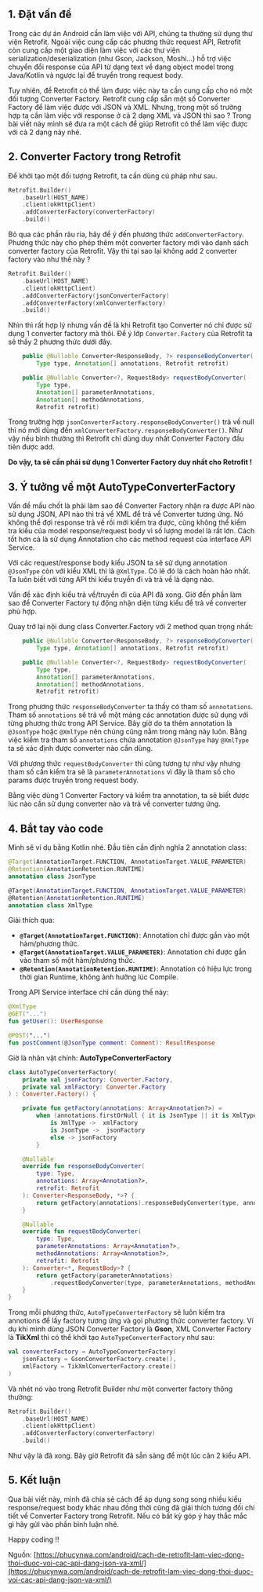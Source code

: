 ## 1. Đặt vấn đề

Trong các dự án Android cần làm việc với API, chúng ta thường sử dụng thư viện Retrofit. Ngoài việc cung cấp các phương thức request API, Retrofit còn cung cấp một giao diện làm việc với các thư viện serialization/deserialization (như Gson, Jackson, Moshi...) hỗ trợ việc chuyển đổi response của API từ dạng text về dạng object model trong Java/Kotlin và ngược lại để truyền trong request body.

Tuy nhiên, để Retrofit có thể làm được việc này ta cần cung cấp cho nó một đối tượng Converter Factory. Retrofit cung cấp sẵn một số Converter Factory để làm việc được với JSON và XML. Nhưng, trong một số trường hợp ta cần làm việc với response ở cả 2 dạng XML và JSON thì sao ? Trong bài viết này mình sẽ đưa ra một cách để giúp Retrofit có thể làm việc được với cả 2 dạng này nhé.

## 2. Converter Factory trong Retrofit

Để khởi tạo một đối tượng Retrofit, ta cần dùng cú pháp như sau.
```kotlin
Retrofit.Builder()
    .baseUrl(HOST_NAME)
    .client(okHttpClient)
    .addConverterFactory(converterFactory)
    .build()
```

Bỏ qua các phần râu ria, hãy để ý đến phương thức `addConverterFactory`. Phương thức này cho phép thêm một converter factory mới vào danh sách converter factory của Retrofit. Vậy thì tại sao lại không add 2 converter factory vào như thế này ?

```kotlin
Retrofit.Builder()
    .baseUrl(HOST_NAME)
    .client(okHttpClient)
    .addConverterFactory(jsonConverterFactory)
    .addConverterFactory(xmlConverterFactory)
    .build()
```

Nhìn thì rất hợp lý nhưng vấn đề là khi Retrofit tạo Converter nó chỉ được sử dụng 1 converter factory mà thôi. Để ý lớp `Converter.Factory` của Retrofit ta sẽ thấy 2 phương thức dưới đây.
```java
    public @Nullable Converter<ResponseBody, ?> responseBodyConverter(
        Type type, Annotation[] annotations, Retrofit retrofit)

    public @Nullable Converter<?, RequestBody> requestBodyConverter(
        Type type,
        Annotation[] parameterAnnotations,
        Annotation[] methodAnnotations,
        Retrofit retrofit)
```

Trong trường hợp `jsonConverterFactory.responseBodyConverter()` trả về null thì nó mới dùng đến `xmlConverterFactory.responseBodyConverter()`. Như vậy nếu bình thường thì Retrofit chỉ dùng duy nhất Converter Factory đầu tiên được add.

**Do vậy, ta sẽ cần phải sử dụng 1 Converter Factory duy nhất cho Retrofit !**

## 3. Ý tưởng về một AutoTypeConverterFactory

Vấn đề mấu chốt là phải làm sao để Converter Factory nhận ra được API nào sử dụng JSON, API nào thì trả về XML để trả về Converter tương ứng. Nó không thể đợi response trả về rồi mới kiểm tra được, cũng không thể kiểm tra kiểu của model response/request body vì số lượng model là rất lớn. Cách tốt hơn cả là sử dụng Annotation cho các method request của interface API Service.

Với các request/response body kiểu JSON ta sẽ sử dụng annotation `@JsonType` còn với kiểu XML thì là `@XmlType`. Có lẽ đó là cách hoàn hảo nhất. Ta luôn biết với từng API thì kiểu truyền đi và trả về là dạng nào.

Vấn đề xác định kiểu trả về/truyền đi của API đã xong. Giờ đến phần làm sao để Converter Factory tự động nhận diện từng kiểu để trả về converter phù hợp.

Quay trở lại nội dung class Converter.Factory với 2 method quan trọng nhất:
```java
    public @Nullable Converter<ResponseBody, ?> responseBodyConverter(
        Type type, Annotation[] annotations, Retrofit retrofit)

    public @Nullable Converter<?, RequestBody> requestBodyConverter(
        Type type,
        Annotation[] parameterAnnotations,
        Annotation[] methodAnnotations,
        Retrofit retrofit)
```
Trong phương thức `responseBodyConverter` ta thấy có tham số `annnotations`. Tham số `annotations` sẽ trả về một mảng các annotation được sử dụng với từng phương thức trong API Service. Bây giờ do ta thêm annotation là  `@JsonType` hoặc `@XmlType` nên chúng cũng nằm trong mảng này luôn. Bằng việc kiểm tra tham số `annotations` chứa annotation `@JsonType` hay `@XmlType` ta sẽ xác định được converter nào cần dùng.

Với phương thức `requestBodyConverter` thì cũng tương tự như vậy nhưng tham số cần kiểm tra sẽ là `parameterAnnotations` vì đây là tham số cho params được truyền trong request body.

Bằng việc dùng 1 Converter Factory và kiểm tra annotation, ta sẽ biết được lúc nào cần sử dụng converter nào và trả về converter tương ứng.

## 4. Bắt tay vào code

Mình sẽ ví dụ bằng Kotlin nhé. Đầu tiên cần định nghĩa 2 annotation class:
```kotlin
@Target(AnnotationTarget.FUNCTION, AnnotationTarget.VALUE_PARAMETER)
@Retention(AnnotationRetention.RUNTIME)
annotation class JsonType

@Target(AnnotationTarget.FUNCTION, AnnotationTarget.VALUE_PARAMETER)
@Retention(AnnotationRetention.RUNTIME)
annotation class XmlType
```
Giải thích qua:
- **`@Target(AnnotationTarget.FUNCTION)`**: Annotation chỉ được gắn vào một hàm/phương thức.
- **`@Target(AnnotationTarget.VALUE_PARAMETER)`**: Annotation chỉ được gắn vào  tham số một hàm/phương thức.
- **`@Retention(AnnotationRetention.RUNTIME)`**: Annotation có hiệu lực trong thời gian Runtime, không ảnh hưởng lúc Compile.

Trong API Service interface chỉ cần dùng thế này:

```kotlin
@XmlType
@GET("...")
fun getUser(): UserResponse

@POST("...")
fun postComment(@JsonType comment: Comment): ResultResponse
```

Giờ là nhân vật chính: **AutoTypeConverterFactory** 

```kotlin
class AutoTypeConverterFactory(
    private val jsonFactory: Converter.Factory,
    private val xmlFactory: Converter.Factory
) : Converter.Factory() {

    private fun getFactory(annotations: Array<Annotation?>) =
        when (annotations.firstOrNull { it is JsonType || it is XmlType }) {
            is XmlType ->  xmlFactory
            is JsonType ->  jsonFactory
            else -> jsonFactory
        }

    @Nullable
    override fun responseBodyConverter(
        type: Type,
        annotations: Array<Annotation?>,
        retrofit: Retrofit
    ): Converter<ResponseBody, *>? {
        return getFactory(annotations).responseBodyConverter(type, annotations, retrofit)
    }

    @Nullable
    override fun requestBodyConverter(
        type: Type,
        parameterAnnotations: Array<Annotation?>,
        methodAnnotations: Array<Annotation?>,
        retrofit: Retrofit
    ): Converter<*, RequestBody>? {
        return getFactory(parameterAnnotations)
            .requestBodyConverter(type, parameterAnnotations, methodAnnotations, retrofit)
    }
}
```

Trong mỗi phương thức, `AutoTypeConverterFactory` sẽ luôn kiểm tra annotions để lấy factory tương ứng và gọi phương thức converter factory. Ví dụ khi mình dùng JSON Converter Factory là **Gson**, XML Converter Factory là **TikXml** thì có thể khởi tạo `AutoTypeConverterFactory` như sau:
```kotlin
val converterFactory = AutoTypeConverterFactory(
    jsonFactory = GsonConverterFactory.create(),
    xmlFactory = TikXmlConverterFactory.create()
)
```

Và nhét nó vào trong Retrofit Builder như một converter factory thông thường:
```kotlin
Retrofit.Builder()
    .baseUrl(HOST_NAME)
    .client(okHttpClient)
    .addConverterFactory(converterFactory)
    .build()
```

Như vậy là đã xong. Bây giờ Retrofit đã sẵn sàng để một lúc cân 2 kiểu API.

##  5. Kết luận

Qua bài viết này, mình đã chia sẻ cách để áp dụng song song nhiều kiểu response/request body khác nhau đồng thời cũng đã giải thích tương đối chi tiết về Converter Factory trong Retrofit. Nếu có bất kỳ góp ý hay thắc mắc gì hãy gửi vào phần bình luận nhé.

Happy coding !!

Nguồn: [https://phucynwa.com/android/cach-de-retrofit-lam-viec-dong-thoi-duoc-voi-cac-api-dang-json-va-xml/](https://phucynwa.com/android/cach-de-retrofit-lam-viec-dong-thoi-duoc-voi-cac-api-dang-json-va-xml/)